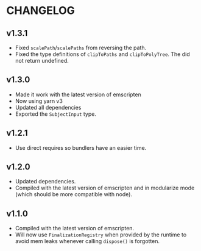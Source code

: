 # CHANGELOG

## v1.3.1

- Fixed `scalePath`/`scalePaths` from reversing the path.
- Fixed the type definitions of `clipToPaths` and `clipToPolyTree`. The did not return undefined.

## v1.3.0

- Made it work with the latest version of emscripten
- Now using yarn v3
- Updated all dependencies
- Exported the `SubjectInput` type.

## v1.2.1

- Use direct requires so bundlers have an easier time.

## v1.2.0

- Updated dependencies.
- Compiled with the latest version of emscripten and in modularize mode (which should be more compatible with node).

## v1.1.0

- Compiled with the latest version of emscripten.
- Will now use `FinalizationRegistry` when provided by the runtime to avoid mem leaks whenever calling `dispose()` is forgotten.
